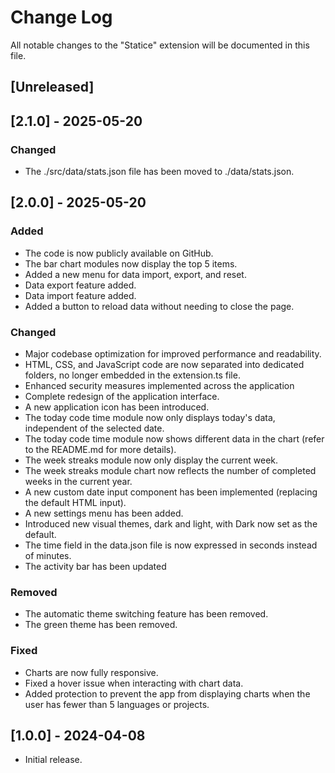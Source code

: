 # Change Log

All notable changes to the "Statice" extension will be documented in this file.

## [Unreleased]

## [2.1.0] - 2025-05-20

### Changed

- The ./src/data/stats.json file has been moved to ./data/stats.json.

## [2.0.0] - 2025-05-20

### Added

- The code is now publicly available on GitHub.
- The bar chart modules now display the top 5 items.
- Added a new menu for data import, export, and reset.
- Data export feature added.
- Data import feature added.
- Added a button to reload data without needing to close the page.

### Changed

- Major codebase optimization for improved performance and readability.
- HTML, CSS, and JavaScript code are now separated into dedicated folders, no longer embedded in the extension.ts file.
- Enhanced security measures implemented across the application
- Complete redesign of the application interface.
- A new application icon has been introduced.
- The today code time module now only displays today's data, independent of the selected date.
- The today code time module now shows different data in the chart (refer to the README.md for more details).
- The week streaks module now only display the current week.
- The week streaks module chart now reflects the number of completed weeks in the current year.
- A new custom date input component has been implemented (replacing the default HTML input).
- A new settings menu has been added.
- Introduced new visual themes, dark and light, with Dark now set as the default.
- The time field in the data.json file is now expressed in seconds instead of minutes.
- The activity bar has been updated

### Removed

- The automatic theme switching feature has been removed.
- The green theme has been removed.

### Fixed

- Charts are now fully responsive.
- Fixed a hover issue when interacting with chart data.
- Added protection to prevent the app from displaying charts when the user has fewer than 5 languages or projects.

## [1.0.0] - 2024-04-08

- Initial release.
